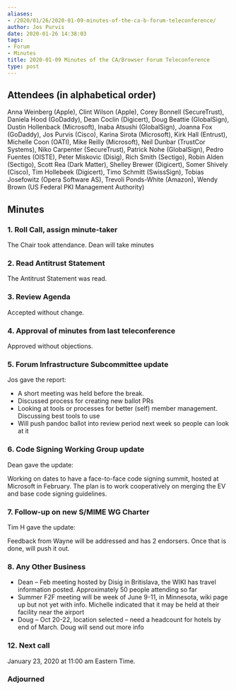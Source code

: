```yaml
---
aliases:
- /2020/01/26/2020-01-09-minutes-of-the-ca-b-forum-teleconference/
author: Jos Purvis
date: 2020-01-26 14:38:03
tags:
- Forum
- Minutes
title: 2020-01-09 Minutes of the CA/Browser Forum Teleconference
type: post
---
```


## Attendees (in alphabetical order)

Anna Weinberg (Apple), Clint Wilson (Apple), Corey Bonnell (SecureTrust), Daniela Hood (GoDaddy), Dean Coclin (Digicert), Doug Beattie (GlobalSign), Dustin Hollenback (Microsoft), Inaba Atsushi (GlobalSign), Joanna Fox (GoDaddy), Jos Purvis (Cisco), Karina Sirota (Microsoft), Kirk Hall (Entrust), Michelle Coon (OATI), Mike Reilly (Microsoft), Neil Dunbar (TrustCor Systems), Niko Carpenter (SecureTrust), Patrick Nohe (GlobalSign), Pedro Fuentes (OISTE), Peter Miskovic (Disig), Rich Smith (Sectigo), Robin Alden (Sectigo), Scott Rea (Dark Matter), Shelley Brewer (Digicert), Somer Shively (Cisco), Tim Hollebeek (Digicert), Timo Schmitt (SwissSign), Tobias Josefowitz (Opera Software AS), Trevoli Ponds-White (Amazon), Wendy Brown (US Federal PKI Management Authority)

## Minutes

### 1. Roll Call, assign minute-taker

The Chair took attendance. Dean will take minutes

### 2. Read Antitrust Statement

The Antitrust Statement was read.

### 3. Review Agenda

Accepted without change.

### 4. Approval of minutes from last teleconference

Approved without objections.

### 5. Forum Infrastructure Subcommittee update

Jos gave the report:

- A short meeting was held before the break.
- Discussed process for creating new ballot PRs
- Looking at tools or processes for better (self) member management. Discussing best tools to use
- Will push pandoc ballot into review period next week so people can look at it

### 6. Code Signing Working Group update

Dean gave the update:

Working on dates to have a face-to-face code signing summit, hosted at Microsoft in February. The plan is to work cooperatively on merging the EV and base code signing guidelines.

### 7. Follow-up on new S/MIME WG Charter

Tim H gave the update:

Feedback from Wayne will be addressed and has 2 endorsers. Once that is done, will push it out.

### 8. Any Other Business

- Dean – Feb meeting hosted by Disig in Britislava, the WIKI has travel information posted. Approximately 50 people attending so far
- Summer F2F meeting will be week of June 9-11, in Minnesota, wiki page up but not yet with info. Michelle indicated that it may be held at their facility near the airport
- Doug – Oct 20-22, location selected – need a headcount for hotels by end of March. Doug will send out more info

### 12. Next call

January 23, 2020 at 11:00 am Eastern Time.

### Adjourned
